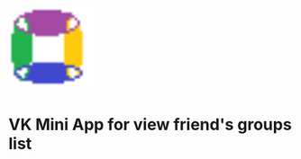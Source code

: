 [<img width="150" src="https://github.com/Libreno/chancellor/blob/master/src/img/logo.png">](https://m.vk.com/app7505513_999168)

# VK Mini App for view friend's groups list
